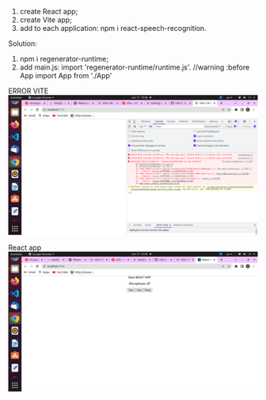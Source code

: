 1) create React app;
2) create Vite app;
3) add to each application: npm i react-speech-recognition.

Solution:
1) npm i regenerator-runtime;
2) add main.js: 
import 'regenerator-runtime/runtime.js'. //warning :before App
import App from './App' 

ERROR VITE
![Screenshot](Screenshot2022-10-17(vite).png)

React app
![Screenshot](Screenshot2022-10-17(react).png)
